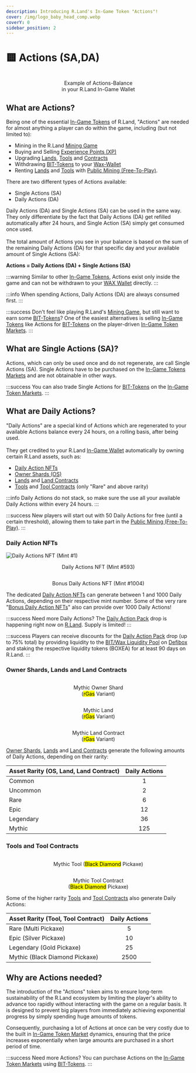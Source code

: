 ```yaml
---
description: Introducing R.Land's In-Game Token "Actions"!
cover: /img/logo_baby_head_comp.webp
coverY: 0
sidebar_position: 2
---
```


# 🟨 Actions (SA,DA)

<center><img src="/img/Actions Balance.PNG" alt="" /><figcaption><p>Example of Actions-Balance <br/>in your R.Land In-Game Wallet</p></figcaption></center>

## What are Actions?

Being one of the essential [In-Game Tokens](./) of R.Land, "Actions" are needed for almost anything a player can do within the game, including (but not limited to):

* Mining in the R.Land [Mining Game](/gaming/r.land-mining-game/)
* Buying and Selling [Experience Points (XP)](experience-points-xp.md)
* Upgrading [Lands](broken-reference), [Tools](broken-reference) and [Contracts](/nfts/land-and-tool-contracts)
* Withdrawing [BIT-Tokens](/bit-token) to your [Wax-Wallet](/essentials/r.land-in-game-wallet-vs.-wax-wallet)
* Renting [Lands](/nfts/lands-and-tools.md#lands) and [Tools](/nfts/lands-and-tools.md#tools) with [Public Mining (Free-To-Play)](/gaming/r.land-mining-game/public-mining-free-to-play).

There are two different types of Actions available:

* Single Actions (SA)
* Daily Actions (DA)

Daily Actions (DA) and Single Actions (SA) can be used in the same way. They only differentiate by the fact that Daily Actions (DA) get refilled automatically after 24 hours, and Single Action (SA) simply get consumed once used. \
\
The total amount of Actions you see in your balance is based on the sum of the remaining Daily Actions (DA) for that specific day and your available amount of Single Actions (SA):

**Actions = Daily Actions (DA) + Single Actions (SA)**

:::warning
Similar to other [In-Game Tokens](./), Actions exist only inside the game and can not be withdrawn to your [WAX Wallet](/essentials/r.land-in-game-wallet-vs.-wax-wallet) directly.&#x20;
:::

:::info
When spending Actions, Daily Actions (DA) are always consumed first.
:::

:::success
Don't feel like playing R.Land's [Mining Game](/gaming/r.land-mining-game/), but still want to earn some [BIT-Tokens](/bit-token)? One of the easiest alternatives is selling [In-Game Tokens](./) like Actions for [BIT-Tokens](/bit-token) on the player-driven [In-Game Token Markets](/in-game-token-markets).
:::

## What are Single Actions (SA)?

Actions, which can only be used once and do not regenerate, are call Single Actions (SA). Single Actions have to be purchased on the [In-Game Tokens Markets](/in-game-token-markets) and are not obtainable in other ways.

:::success
You can also trade Single Actions for [BIT-Tokens](/bit-token) on the [In-Game Token Markets](/in-game-token-markets).
:::

## What are Daily Actions?

"Daily Actions" are a special kind of Actions which are regenerated to your available Actions balance every 24 hours, on a rolling basis, after being used.\
\
They get credited to your R.Land [In-Game Wallet](/essentials/r.land-in-game-wallet-vs.-wax-wallet) automatically by owning certain R.Land assets, such as:

* [Daily Action NFTs](/nfts/daily-actions-nfts)
* [Owner Shards (OS)](/nfts/owner-shards-os)
* [Lands](broken-reference) and [Land Contracts](/nfts/land-and-tool-contracts)
* [Tools](broken-reference) and [Tool Contracts](/nfts/land-and-tool-contracts) (only "Rare" and above rarity)

:::info
Daily Actions do not stack, so make sure the use all your available Daily Actions within  every 24 hours.
:::

:::success
New players will start out with 50 Daily Actions for free (until a certain threshold), allowing them to take part in the [Public Mining (Free-To-Play)](/gaming/r.land-mining-game/public-mining-free-to-play).
:::

### Daily Action NFTs

<div>

<img src="/img/1.webp" alt="Daily Actions NFT (Mint #1)" />

 

<center><img src="/img/593.webp" alt="" /><figcaption><p>Daily Actions NFT (Mint #593)</p></figcaption></center>

 

<center><img src="/img/1004 DA.webp" alt="" /><figcaption><p>Bonus Daily Actions NFT (Mint #1004)</p></figcaption></center>

</div>

The dedicated [Daily Action NFTs](/nfts/daily-actions-nfts) can generate between 1 and 1000 Daily Actions, depending on their respective mint number. Some of the very rare "[Bonus Daily Action NFTs](/nfts/daily-actions-nfts)" also can provide over 1000 Daily Actions!

:::success
Need more Daily Actions? The [Daily Action Pack](/nfts/packs.md#daily-action-pack) drop is happening right now on [R.Land](https://play.r.land/drop). Supply is limited!
:::

:::success
Players can receive discounts for the [Daily Action Pack](/nfts/packs.md#daily-action-pack) drop (up to 75% total) by providing liquidity to the [BIT/Wax Liquidity Pool](broken-reference) on [Defibox](https://wax.defibox.io/marketDetail/131) and staking the respective liquidity tokens (BOXEA) for at least 90 days on R.Land.
:::

### Owner Shards, Lands and Land Contracts

<div>

<center><img src="/img/Mythic rGas Small.webp" alt="" /><figcaption><p>Mythic Owner Shard <br/>(<mark style={{ color:'red' }}>rGas</mark> Variant)</p></figcaption></center>

 

<center><img src="/img/rgas_mythic-50e2bc72_comp3.webp" alt="" /><figcaption><p>Mythic Land <br/>(<mark style={{ color:'red' }}>rGas</mark>  Variant)</p></figcaption></center>

 

<center><img src="/img/contract_rgas_mythic-2ee9af38_comp3.webp" alt="" /><figcaption><p>Mythic Land Contract <br/>(<mark style={{ color:'red' }}>rGas</mark> Variant)</p></figcaption></center>

</div>

[Owner Shards](broken-reference), [Lands](broken-reference) and [Land Contracts](/nfts/land-and-tool-contracts) generate the following amounts of Daily Actions, depending on their rarity:

| Asset Rarity (OS, Land, Land Contract) | Daily Actions |
| -------------------------------------- | :-----------: |
| Common                                 |       1       |
| Uncommon                               |       2       |
| Rare                                   |       6       |
| Epic                                   |       12      |
| Legendary                              |       36      |
| Mythic                                 |      125      |

### Tools and Tool Contracts

<div>

<center><img src="/img/axe_mythic-bcd869e5_comp2.webp" alt="" /><figcaption><p>Mythic Tool (<mark style={{ color:'purple' }}>Black Diamond</mark> Pickaxe)</p></figcaption></center>

 

<center><img src="/img/contract_axe_mythic_comp3.png" alt="" /><figcaption><p>Mythic Tool Contract<br/>(<mark style={{ color:'purple' }}>Black Diamond</mark> Pickaxe)</p></figcaption></center>

</div>

Some of the higher rarity [Tools](broken-reference) and [Tool Contracts](/nfts/land-and-tool-contracts) also generate Daily Actions:

| Asset Rarity (Tool, Tool Contract) | Daily Actions |
| ---------------------------------- | :-----------: |
| Rare (Multi Pickaxe)               |       5       |
| Epic (Silver Pickaxe)              |       10      |
| Legendary (Gold Pickaxe)           |       25      |
| Mythic (Black Diamond Pickaxe)     |      2500     |

## Why are Actions needed?

The introduction of the "Actions" token aims to ensure long-term sustainability of the R.Land ecosystem by limiting the player's ability to advance too rapidly without interacting with the game on a regular basis. It is designed to prevent big players from immediately achieving exponential progress by simply spending huge amounts of tokens.&#x20;

Consequently, purchasing a lot of Actions at once can be very costly due to the built in [In-Game Token Market](/in-game-token-markets) dynamics, ensuring that the price increases exponentially when large amounts are purchased in a short period of time.

:::success
Need more Actions? You can purchase Actions on the [In-Game Token Markets](/in-game-token-markets) using [BIT-Tokens](/bit-token).&#x20;
:::
